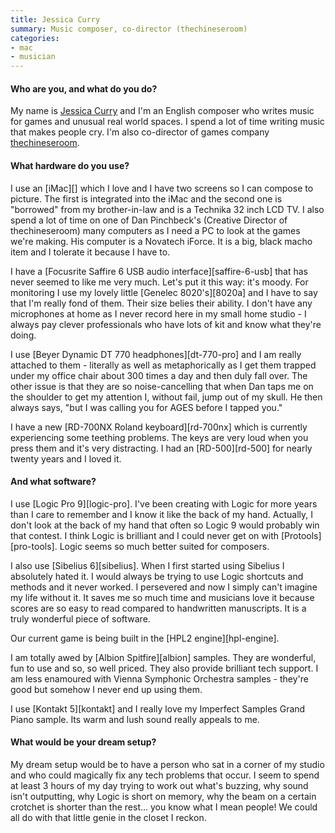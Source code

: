 ```yaml
---
title: Jessica Curry
summary: Music composer, co-director (thechineseroom)
categories:
- mac
- musician
---
```


#### Who are you, and what do you do?

My name is [Jessica Curry](http://www.jessicacurry.co.uk/ "Jessica's website.") and I'm an English composer who writes music for games and unusual real world spaces. I spend a lot of time writing music that makes people cry. I'm also co-director of games company [thechineseroom](http://thechineseroom.co.uk/ "The website for the gaming company."). 

#### What hardware do you use?

I use an [iMac][] which I love and I have two screens so I can compose to picture. The first is integrated into the iMac and the second one is "borrowed" from my brother-in-law and is a Technika 32 inch LCD TV. I also spend a lot of time on one of Dan Pinchbeck's (Creative Director of thechineseroom) many computers as I need a PC to look at the games we're making. His computer is a Novatech iForce. It is a big, black macho item and I tolerate it because I have to.

I have a [Focusrite Saffire 6 USB audio interface][saffire-6-usb] that has never seemed to like me very much. Let's put it this way: it's moody. For monitoring I use my lovely little [Genelec 8020's][8020a] and I have to say that I'm really fond of them. Their size belies their ability. I don't have any microphones at home as I never record here in my small home studio - I always pay clever professionals who have lots of kit and know what they're doing.

I use [Beyer Dynamic DT 770 headphones][dt-770-pro] and I am really attached to them - literally as well as metaphorically as I get them trapped under my office chair about 300 times a day and then duly fall over. The other issue is that they are so noise-cancelling that when Dan taps me on the shoulder to get my attention I, without fail, jump out of my skull. He then always says, "but I was calling you for AGES before I tapped you."

I have a new [RD-700NX Roland keyboard][rd-700nx] which is currently experiencing some teething problems. The keys are very loud when you press them and it's very distracting. I had an [RD-500][rd-500] for nearly twenty years and I loved it. 

#### And what software?

I use [Logic Pro 9][logic-pro]. I've been creating with Logic for more years than I care to remember and I know it like the back of my hand. Actually, I don't look at the back of my hand that often so Logic 9 would probably win that contest. I think Logic is brilliant and I could never get on with [Protools][pro-tools]. Logic seems so much better suited for composers. 

I also use [Sibelius 6][sibelius]. When I first started using Sibelius I absolutely hated it. I would always be trying to use Logic shortcuts and methods and it never worked. I persevered and now I simply can't imagine my life without it. It saves me so much time and musicians love it because scores are so easy to read compared to handwritten manuscripts. It is a truly wonderful piece of software.

Our current game is being built in the [HPL2 engine][hpl-engine].

I am totally awed by [Albion Spitfire][albion] samples. They are wonderful, fun to use and so, so well priced. They also provide brilliant tech support. I am less enamoured with Vienna Symphonic Orchestra samples - they're good but somehow I never end up using them.

I use [Kontakt 5][kontakt] and I really love my Imperfect Samples Grand Piano sample. Its warm and lush sound really appeals to me.

#### What would be your dream setup?

My dream setup would be to have a person who sat in a corner of my studio and who could magically fix any tech problems that occur. I seem to spend at least 3 hours of my day trying to work out what's buzzing, why sound isn't outputting, why Logic is short on memory, why the beam on a certain crotchet is shorter than the rest... you know what I mean people! We could all do with that little genie in the closet I reckon.